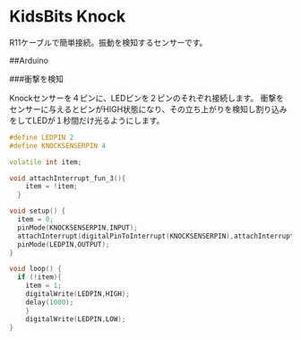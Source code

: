 # KidsBits Knock

R11ケーブルで簡単接続。振動を検知するセンサーです。

##Arduino

###衝撃を検知

Knockセンサーを４ピンに、LEDピンを２ピンのそれぞれ接続します。
衝撃をセンサーに与えるとピンがHIGH状態になり、その立ち上がりを検知し割り込みをしてLEDが１秒間だけ光るようにします。



```cpp
#define LEDPIN 2
#define KNOCKSENSERPIN 4

volatile int item;

void attachInterrupt_fun_3(){
    item = !item;
  }

void setup() {
  item = 0;
  pinMode(KNOCKSENSERPIN,INPUT);
  attachInterrupt(digitalPinToInterrupt(KNOCKSENSERPIN),attachInterrupt_fun_3,RISING);
  pinMode(LEDPIN,OUTPUT);
}

void loop() {
  if (!item){
    item = 1;
    digitalWrite(LEDPIN,HIGH);
    delay(1000);
    }
    digitalWrite(LEDPIN,LOW);
}


```
